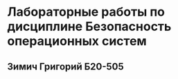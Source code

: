# **Лабораторные работы по дисциплине Безопасность операционных систем** 
## Зимич Григорий Б20-505
